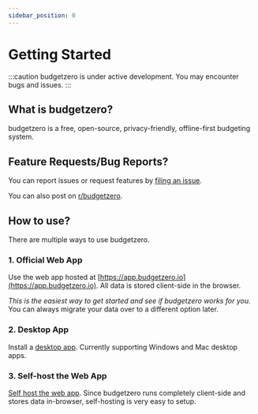 ```yaml
---
sidebar_position: 0
---
```

# Getting Started

:::caution
budgetzero is under active development. You may encounter bugs and issues.
:::

## What is budgetzero?
budgetzero is a free, open-source, privacy-friendly, offline-first budgeting system.

## Feature Requests/Bug Reports?

You can report issues or request features by [filing an issue](https://github.com/budgetzero/budgetzero). 

You can also post on [r/budgetzero](https://www.reddit.com/r/budgetzero/). 
## How to use?

There are multiple ways to use budgetzero.
### 1. Official Web App
Use the web app hosted at [https://app.budgetzero.io](https://app.budgetzero.io). All data is stored client-side in the browser. 

*This is the easiest way to get started and see if budgetzero works for you.* You can always migrate your data over to a different option later.

### 2. Desktop App
Install a [desktop app](https://github.com/budgetzero/budgetzero/releases/latest). Currently supporting Windows and Mac desktop apps. 

### 3. Self-host the Web App
[Self host the web app](advanced/deployment). Since budgetzero runs completely client-side and stores data in-browser, self-hosting is very easy to setup.



